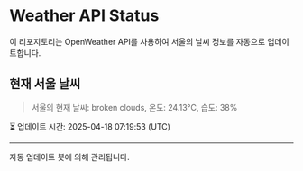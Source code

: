 
# Weather API Status

이 리포지토리는 OpenWeather API를 사용하여 서울의 날씨 정보를 자동으로 업데이트합니다.

## 현재 서울 날씨
> 서울의 현재 날씨: broken clouds, 온도: 24.13°C, 습도: 38%

⏳ 업데이트 시간: 2025-04-18 07:19:53 (UTC)

---
자동 업데이트 봇에 의해 관리됩니다.
